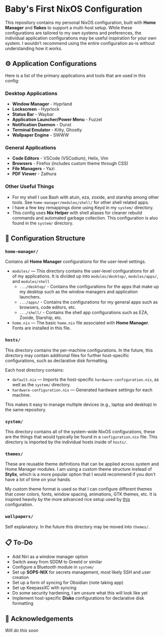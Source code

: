 # Baby's First NixOS Configuration

This repository contains my personal NixOS configuration, built with **Home Manager** and **flakes** to support a multi-host setup. While these configurations are tailored to my own systems and preferences, the individual application configurations may be useful inspiration for your own system. I wouldn’t recommend using the entire configuration as-is without understanding how it works.

## ⚙️ Application Configurations
Here is a list of the primary applications and tools that are used in this config:

### Desktop Applications
- **Window Manager** - Hyprland
- **Lockscreen** - Hyprlock
- **Status Bar** - Waybar
- **Application Launcher/Power Menu** - Fuzzel
- **Notification Daemon** - Dunst
- **Terminal Emulator** - Kitty, Ghostty
- **Wallpaper Engine** - SWWW

### General Applications
- **Code Editors** - VSCode (VSCodium), Helix, Vim
- **Browsers** - Firefox (includes custom theme through CSS)
- **File Managers** - Yazi
- **PDF Viewer** - Zathura

### Other Useful Things
- For my shell I use Bash with atuin, eza, zoxide, and starship among other tools. See `home-manager/modules/shell/` for other shell related apps.
- I have a few key remappings done using Keyd in my `system/` directory.
- This config uses **Nix Helper** with shell aliases for cleaner rebuild commands and automated garbage collection. This configuration is also found in the `system/` directory. 

## 📂 Configuration Structure

### `home-manager/`
Contains all **Home Manager** configurations for the user-level settings.  
- `modules/` — This directory contains the user-level configurations for all of my applications. It is divided up into `modules/desktop/`, `modules/apps/`, and `modules/shell`
  - `.../desktop/` - Contains the configurations for the apps that make up my desktop such as the window managers and application launchers. 
  - `.../apps/` - Contains the configurations for my general apps such as browsers, code editors, etc. 
  - `.../shell/` - Contains the shell app configurations such as EZA, Zoxide, Starship, etc. 
- `home.nix` — The basic `home.nix` file associated with **Home Manager**. Fonts are installed in this file. 

### `hosts/`
This directory contains the per-machine configurations. In the future, this directory may contain additional files for further host-specific configurations, such as declarative disk formatting. 

Each host directory contains:
- `default.nix` — Imports the host-specific `hardware-configuration.nix`, as well as the `system/` directory. 
- `hardware-configuration.nix` — Generated hardware settings for each machine.

This makes it easy to manage multiple devices (e.g., laptop and desktop) in the same repository.

### `system/`
This directory contains all of the system-wide NixOS configurations, these are the things that would typically be found in a `configuration.nix` file. This directory is imported by the individual hosts inside of `hosts/`. 

### `themes/`
These are reusable theme definitions that can be applied across system and Home Manager modules. I am using a custom theme structure instead of **Stylix**, which is a more popular option that I would recommend if you don't have a lot of time on your hands. 

My custom theme format is used so that I can configure different themes that cover colors, fonts, window spacing, animations, GTK themes, etc. It is inspired heavily by the more advanced rice setup used by [this](https://git.nx2.site/nx2/dotfiles) configuration. 

### `wallpapers/`
Self explanatory. In the future this directory may be moved into `themes/`. 

## 📋 To-Do
- Add Niri as a window manager option
- Switch away from SDDM to Greetd or similar
- Configure a Bluetooth module in `system/`
- Set up **SOPS-NIX** for secrets management, most likely SSH and user creation
- Set up a form of syncing for Obsidian (note taking app)
- Set up KeepassXC with syncing
- Do some security hardening, I am unsure what this will look like yet
- Implement host-specific **Disko** configurations for declarative disk formatting

## 🙏 Acknowledgements
*Will do this soon*
